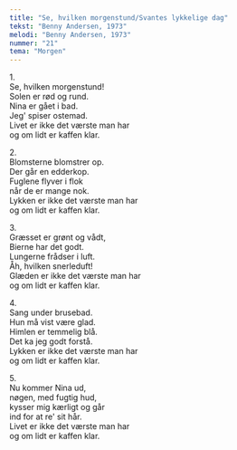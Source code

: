 ```yaml
---
title: "Se, hvilken morgenstund/Svantes lykkelige dag"
tekst: "Benny Andersen, 1973"
melodi: "Benny Andersen, 1973"
nummer: "21"
tema: "Morgen"
---
```

1\.\
Se, hvilken morgenstund!<br>
Solen er rød og rund.<br>
Nina er gået i bad.<br>
Jeg' spiser ostemad.<br>
Livet er ikke det værste man har<br>
og om lidt er kaffen klar.<br>

2\.\
Blomsterne blomstrer op.<br>
Der går en edderkop.<br>
Fuglene flyver i flok<br>
når de er mange nok.<br>
Lykken er ikke det værste man har<br>
og om lidt er kaffen klar.<br>

3\.\
Græsset er grønt og vådt,<br>
Bierne har det godt.<br>
Lungerne frådser i luft.<br>
Åh, hvilken snerleduft!<br>
Glæden er ikke det værste man har<br>
og om lidt er kaffen klar.<br>

4\.\
Sang under brusebad.<br>
Hun må vist være glad.<br>
Himlen er temmelig blå.<br>
Det ka jeg godt forstå.<br>
Lykken er ikke det værste man har<br>
og om lidt er kaffen klar.<br>

5\.\
Nu kommer Nina ud,<br>
nøgen, med fugtig hud,<br>
kysser mig kærligt og går<br>
ind for at re' sit hår.<br>
Livet er ikke det værste man har<br>
og om lidt er kaffen klar.<br>
